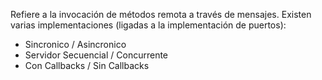 Refiere a la invocación de métodos remota a través de mensajes. Existen varias implementaciones (ligadas a la implementación de puertos):

- Sincronico / Asincronico
- Servidor Secuencial / Concurrente
- Con Callbacks / Sin Callbacks
